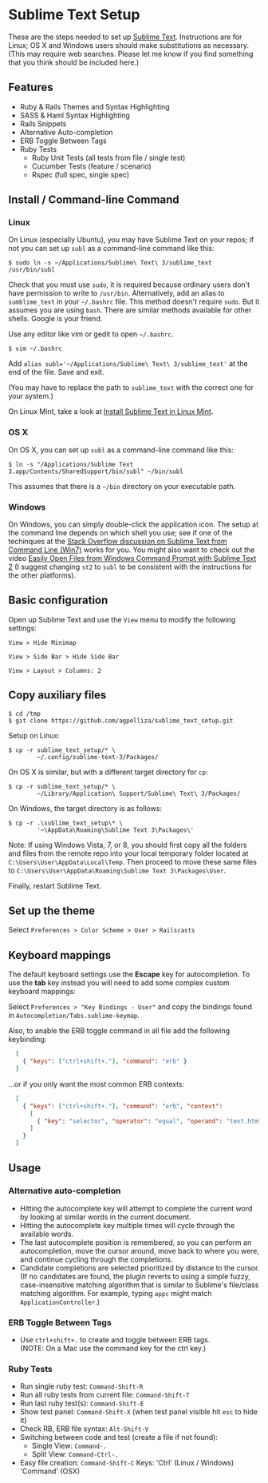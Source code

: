 # Sublime Text Setup

These are the steps needed to set up [Sublime Text](http://www.sublimetext.com/). Instructions are for Linux; OS X and Windows users should make substitutions as necessary. (This may require web searches. Please let me know if you find something that you think should be included here.)

## Features

 - Ruby & Rails Themes and Syntax Highlighting
 - SASS & Haml Syntax Highlighting
 - Rails Snippets
 - Alternative Auto-completion
 - ERB Toggle Between Tags  
 - Ruby Tests
    - Ruby Unit Tests (all tests from file / single test)  
    - Cucumber Tests (feature / scenario)  
    - Rspec (full spec, single spec)  

## Install / Command-line Command

### Linux

On Linux (especially Ubuntu), you may have Sublime Text on your repos; if not you can set up `subl` as a command-line command like this:

    $ sudo ln -s ~/Applications/Sublime\ Text\ 3/sublime_text /usr/bin/subl

Check that you must use `sudo`, it is required because ordinary users don't have permission to write to `/usr/bin`. Alternatively, add an alias to `sumblime_text` in your `~/.bashrc` file.  This method doesn't require `sudo`. But it assumes you are using `bash`. There are similar methods available for other shells. Google is your friend.

Use any editor like vim or gedit to open `~/.bashrc`.
    
    $ vim ~/.bashrc
    
Add `alias subl='~/Applications/Sublime\ Text\ 3/sublime_text'` at the end of the file. Save and exit.

(You may have to replace the path to `sublime_text` with the correct one for your system.)

On Linux Mint, take a look at [Install Sublime Text in Linux Mint](http://blog.hugeaim.com/2012/03/13/install-sublime-text-2-in-linux-mint/).

### OS X

On OS X, you can set up `subl` as a command-line command like this:

    $ ln -s "/Applications/Sublime Text 3.app/Contents/SharedSupport/bin/subl" ~/bin/subl

This assumes that there is a `~/bin` directory on your executable path.

### Windows

On Windows, you can simply double-click the application icon. The setup at the command line depends on which shell you use; see if one of the techinques at the [Stack Overflow discussion on Sublime Text from Command Line (Win7)](http://stackoverflow.com/questions/9440639/sublime-text-from-command-line-win7) works for you. You might also want to check out the video [Easily Open Files from Windows Command Prompt with Sublime Text 2](http://youtu.be/zcUpdw5_uSY) (I suggest changing `st2` to `subl` to be consistent with the instructions for the other platforms).

## Basic configuration

Open up Sublime Text and use the `View` menu to modify the following settings:

`View > Hide Minimap`

`View > Side Bar > Hide Side Bar`

`View > Layout > Columns: 2`

## Copy auxiliary files

    $ cd /tmp
    $ git clone https://github.com/agpelliza/sublime_text_setup.git

Setup on Linux:

    $ cp -r sublime_text_setup/* \
            ~/.config/sublime-text-3/Packages/

On OS X is similar, but with a different target directory for `cp`:

    $ cp -r sublime_text_setup/* \
            ~/Library/Application\ Support/Sublime\ Text\ 3/Packages/

On Windows, the target directory is as follows:

    $ cp -r .\sublime_text_setup\* \
            '~\AppData\Roaming\Sublime Text 3\Packages\'

Note: If using Windows Vista, 7, or 8, you should first copy all the folders and files from the remote repo into your local temporary folder located at `C:\Users\User\AppData\Local\Temp`. Then proceed to move these same files to `C:\Users\User\AppData\Roaming\Sublime Text 3\Packages\User`.

Finally, restart Sublime Text.

## Set up the theme

Select `Preferences > Color Scheme > User > Railscasts`

## Keyboard mappings

The default keyboard settings use the **Escape** key for autocompletion. To use the **tab** key instead you will need to add some complex custom keyboard mappings:

Select `Preferences > "Key Bindings - User"` and copy the bindings found in `Autocompletion/Tabs.sublime-keymap`.

Also, to anable the ERB toggle command in all file add the following keybinding:

```json
  [
    { "keys": ["ctrl+shift+."], "command": "erb" }
  ]
```

...or if you only want the most common ERB contexts:

```json
  [
    { "keys": ["ctrl+shift+."], "command": "erb", "context":
      [
        { "key": "selector", "operator": "equal", "operand": "text.html.ruby, text.haml, source.yaml, source.css, source.scss, source.js, source.coffee" }
      ]
    }
  ]
```

## Usage

### Alternative auto-completion
 
- Hitting the autocomplete key will attempt to complete the current word by looking at similar words in the current document.
- Hitting the autocomplete key multiple times will cycle through the available words.
- The last autocomplete position is remembered, so you can perform an autocompletion, move the cursor around, move back to where you were, and continue cycling through the completions.
- Candidate completions are selected prioritized by distance to the cursor.  
(If no candidates are found, the plugin reverts to using a simple fuzzy, case-insensitive matching algorithm that is similar to Sublime's file/class matching algorithm. For example, typing `appc` might match `ApplicationController`.)

### ERB Toggle Between Tags  

- Use `ctrl+shift+.` to create and toggle between ERB tags.  
(NOTE: On a Mac use the command key for the ctrl key.)

### Ruby Tests

- Run single ruby test: `Command-Shift-R`
 - Run all ruby tests from current file: `Command-Shift-T`
 - Run last ruby test(s): `Command-Shift-E`
 - Show test panel: `Command-Shift-X` (when test panel visible hit `esc` to hide it)
 - Check RB, ERB file syntax: `Alt-Shift-V`
 - Switching between code and test (create a file if not found):
    - Single View: `Command-.`
    - Split View:  `Command-Ctrl-.`
 - Easy file creation: `Command-Shift-C`
Keys:
 'Ctrl' (Linux / Windows)
 'Command' (OSX)

